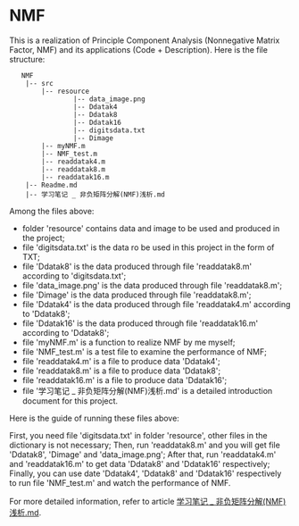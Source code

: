# NMF

This is a realization of Principle Component Analysis (Nonnegative Matrix Factor, NMF) and its applications (Code + Description). Here is the file structure:

```
   NMF
    |-- src
        |-- resource
                |-- data_image.png
                |-- Ddatak4
                |-- Ddatak8
                |-- Ddatak16
                |-- digitsdata.txt
                |-- Dimage
        |-- myNMF.m
        |-- NMF_test.m
        |-- readdatak4.m
        |-- readdatak8.m
        |-- readdatak16.m
    |-- Readme.md
    |-- 学习笔记 _ 非负矩阵分解(NMF)浅析.md
```
Among the files above:
- folder 'resource' contains data and image to be used and produced in the project;
- file 'digitsdata.txt' is the data ro be used in this project in the form of TXT;
- file 'Ddatak8' is the data produced through file 'readdatak8.m' according to 'digitsdata.txt';
- file 'data_image.png' is the data produced through file 'readdatak8.m';
- file 'Dimage' is the data produced through file 'readdatak8.m';
- file 'Ddatak4' is the data produced through file 'readdatak4.m' according to 'Ddatak8';
- file 'Ddatak16' is the data produced through file 'readdatak16.m' according to 'Ddatak8';
- file 'myNMF.m' is a function to realize NMF by me myself;
- file 'NMF_test.m' is a test file to examine the performance of NMF;
- file 'readdatak4.m' is a file to produce data 'Ddatak4';
- file 'readdatak8.m' is a file to produce data 'Ddatak8';
- file 'readdatak16.m' is a file to produce data 'Ddatak16';
- file '学习笔记 _ 非负矩阵分解(NMF)浅析.md' is a detailed introduction document for this project. 

Here is the guide of running these files above:

First, you need file 'digitsdata.txt' in folder 'resource', other files in the dictionary is not necessary;
Then, run 'readdatak8.m' and you will get file 'Ddatak8', 'Dimage' and 'data_image.png';
After that, run 'readdatak4.m' and 'readdatak16.m' to get data 'Ddatak8' and 'Ddatak16' respectively;
Finally, you can use date 'Ddatak4', 'Ddatak8' and 'Ddatak16' respectively to run file 'NMF_test.m' and watch the performance of NMF.



For more detailed information, refer to article [学习笔记 _ 非负矩阵分解(NMF)浅析.md](https://github.com/chentianyangWHU/NMF/blob/master/%E5%AD%A6%E4%B9%A0%E7%AC%94%E8%AE%B0%20_%20%E9%9D%9E%E8%B4%9F%E7%9F%A9%E9%98%B5%E5%88%86%E8%A7%A3(NMF)%E6%B5%85%E6%9E%90.md).

